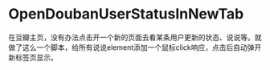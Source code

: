 # OpenDoubanUserStatusInNewTab

在豆瓣主页，没有办法点击开一个新的页面去看某条用户更新的状态、说说等。就做了这么一个脚本，给所有说说element添加一个鼠标click响应，点击后自动弹开新标签页显示。
